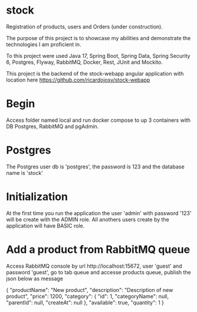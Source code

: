 # stock
Registration of products, users and Orders (under construction).

The purpose of this project is to showcase my abilities and demonstrate the technologies I am proficient in.

To this project were used Java 17, Spring Boot, Spring Data, Spring Security 6, Postgres, Flyway, RabbitMQ, Docker, Rest, JUnit and Mockito.

This project is the backend of the stock-webapp angular application with location here https://github.com/ricardojosy/stock-webapp

# Begin
Access folder named local and run docker compose to up 3 containers with DB Postgres, RabbitMQ and pgAdmin.

# Postgres
The Postgres user db is 'postgres', the password is 123 and the database name is 'stock'

# Initialization
At the first time you run the application the user 'admin' with password '123' will be create with the ADMIN role.
All anothers users create by the application will have BASIC role.

# Add a product from RabbitMQ queue
Access RabbitMQ console by url http://localhost:15672, user 'guest' and password 'guest', go to tab queue and accesse products queue,
publish the json below as message

{
    "productName": "New product",
    "description": "Description of new product",
    "price": 1200,
    "category": {
        "id": 1,
        "categoryName": null,
        "parentId": null,
        "createAt": null
    },
    "available": true,
    "quantity": 1
}